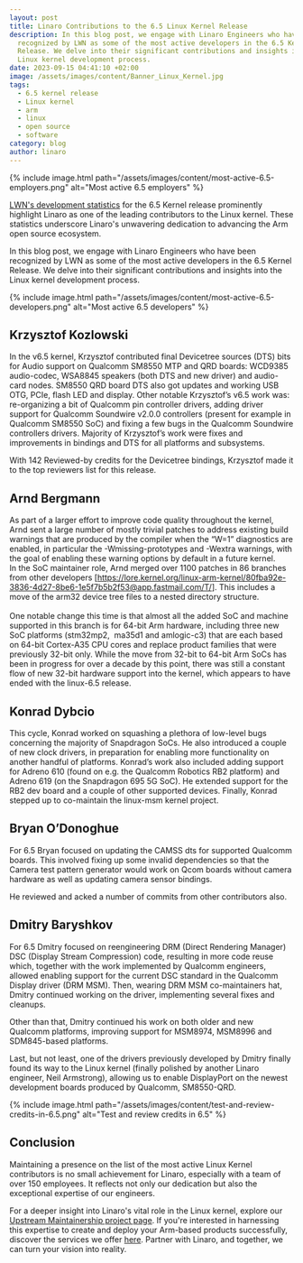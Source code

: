 ```yaml
---
layout: post
title: Linaro Contributions to the 6.5 Linux Kernel Release
description: In this blog post, we engage with Linaro Engineers who have been
  recognized by LWN as some of the most active developers in the 6.5 Kernel
  Release. We delve into their significant contributions and insights into the
  Linux kernel development process.
date: 2023-09-15 04:41:10 +02:00
image: /assets/images/content/Banner_Linux_Kernel.jpg
tags:
  - 6.5 kernel release
  - Linux kernel
  - arm
  - linux
  - open source
  - software
category: blog
author: linaro
---
```

{% include image.html path="/assets/images/content/most-active-6.5-employers.png" alt="Most active 6.5 employers" %}

[LWN's development statistics](https://lwn.net/Articles/941675/) for the 6.5 Kernel release prominently highlight Linaro as one of the leading contributors to the Linux kernel. These statistics underscore Linaro's unwavering dedication to advancing the Arm open source ecosystem.

In this blog post, we engage with Linaro Engineers who have been recognized by LWN as some of the most active developers in the 6.5 Kernel Release. We delve into their significant contributions and insights into the Linux kernel development process.

{% include image.html path="/assets/images/content/most-active-6.5-developers.png" alt="Most active 6.5 developers" %}

## Krzysztof Kozlowski

In the v6.5 kernel, Krzysztof contributed final Devicetree sources (DTS) bits for Audio support on Qualcomm SM8550 MTP and QRD boards: WCD9385 audio-codec, WSA8845 speakers (both DTS and new driver) and audio-card nodes. SM8550 QRD board DTS also got updates and working USB OTG, PCIe, flash LED and display. Other notable Krzysztof’s v6.5 work was: re-organizing a bit of Qualcomm pin controller drivers, adding driver support for Qualcomm Soundwire v2.0.0 controllers (present for example in Qualcomm SM8550 SoC) and fixing a few bugs in the Qualcomm Soundwire controllers drivers. Majority of Krzysztof’s work were fixes and improvements in bindings and DTS for all platforms and subsystems.

With 142 Reviewed-by credits for the Devicetree bindings, Krzysztof made it to the top reviewers list for this release.

## Arnd Bergmann

As part of a larger effort to improve code quality throughout the kernel, Arnd sent a large number of mostly trivial patches to address existing build warnings that are produced by the compiler when the “W=1” diagnostics are enabled, in particular the -Wmissing-prototypes and -Wextra warnings, with the goal of enabling these warning options by default in a future kernel.\
In the SoC maintainer role, Arnd merged over 1100 patches in 86 branches from other developers \[<https://lore.kernel.org/linux-arm-kernel/80fba92e-3836-4d27-8be6-1e5f7b5b2f53@app.fastmail.com/T/>]. This includes a move of the arm32 device tree files to a nested directory structure.\
\
One notable change this time is that almost all the added SoC and machine supported in this branch is for 64-bit Arm hardware, including three new SoC platforms (stm32mp2,  ma35d1 and amlogic-c3) that are each based on 64-bit Cortex-A35 CPU cores and replace product families that were previously 32-bit only. While the move from 32-bit to 64-bit Arm SoCs has been in progress for over a decade by this point, there was still a constant flow of new 32-bit hardware support into the kernel, which appears to have ended with the linux-6.5 release.

## Konrad Dybcio

This cycle, Konrad worked on squashing a plethora of low-level bugs concerning the majority of Snapdragon SoCs. He also introduced a couple of new clock drivers, in preparation for enabling more functionality on another handful of platforms. Konrad’s work also included adding support for Adreno 610 (found on e.g. the Qualcomm Robotics RB2 platform) and Adreno 619 (on the Snapdragon 695 5G SoC). He extended support for the RB2 dev board and a couple of other supported devices. Finally, Konrad stepped up to co-maintain the linux-msm kernel project.

## Bryan O’Donoghue

For 6.5 Bryan focused on updating the CAMSS dts for supported Qualcomm boards. This involved fixing up some invalid dependencies so that the Camera test pattern generator would work on Qcom boards without camera hardware as well as updating camera sensor bindings.

He reviewed and acked a number of commits from other contributors also.

## Dmitry Baryshkov 

For 6.5 Dmitry focused on reengineering DRM (Direct Rendering Manager) DSC (Display Stream Compression) code, resulting in more code reuse which, together with the work implemented by Qualcomm engineers, allowed enabling support for the current DSC standard in the Qualcomm Display driver (DRM MSM). Then, wearing DRM MSM co-maintainers hat, Dmitry continued working on the driver, implementing several fixes and cleanups.

Other than that, Dmitry continued his work on both older and new Qualcomm platforms, improving support for MSM8974, MSM8996 and SDM845-based platforms.

Last, but not least, one of the drivers previously developed by Dmitry finally found its way to the Linux kernel (finally polished by another Linaro engineer, Neil Armstrong), allowing us to enable DisplayPort on the newest development boards produced by Qualcomm, SM8550-QRD.

{% include image.html path="/assets/images/content/test-and-review-credits-in-6.5.png" alt="Test and review credits in 6.5" %}

## Conclusion

Maintaining a presence on the list of the most active Linux Kernel contributors is no small achievement for Linaro, especially with a team of over 150 employees. It reflects not only our dedication but also the exceptional expertise of our engineers.

For a deeper insight into Linaro's vital role in the Linux kernel, explore our [Upstream Maintainership project page](https://linaro.atlassian.net/wiki/spaces/UM/overview). If you're interested in harnessing this expertise to create and deploy your Arm-based products successfully, discover the services we offer [here](https://www.linaro.org/services/). Partner with Linaro, and together, we can turn your vision into reality.